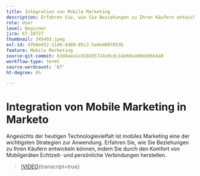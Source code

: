 ```yaml
---
title: Integration von Mobile Marketing
description: Erfahren Sie, wie Sie Beziehungen zu Ihren Käufern entwickeln können, indem Sie durch den Komfort von Mobilgeräten Echtzeit- und persönliche Verbindungen herstellen.
role: User
level: Beginner
jira: KT-10727
thumbnail: 345403.jpeg
exl-id: 4fb8e452-11d0-4d89-85c2-5a9ed097853b
feature: Mobile Marketing
source-git-commit: 63d4aea1c818d35724c0cdc14e69ea00eb06b4a0
workflow-type: tm+mt
source-wordcount: '67'
ht-degree: 0%

---
```


# Integration von Mobile Marketing in Marketo

Angesichts der heutigen Technologievielfalt ist mobiles Marketing eine der wichtigsten Strategien zur Anwendung. Erfahren Sie, wie Sie Beziehungen zu Ihren Käufern entwickeln können, indem Sie durch den Komfort von Mobilgeräten Echtzeit- und persönliche Verbindungen herstellen.

>[!VIDEO](https://video.tv.adobe.com/v/345403/?quality=12&learn=on){transcript=true}

